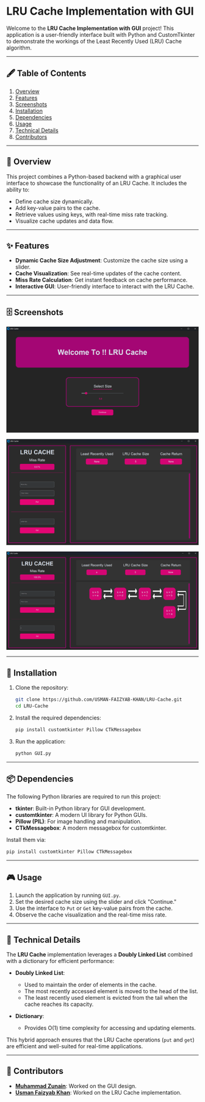 # LRU Cache Implementation with GUI

Welcome to the **LRU Cache Implementation with GUI** project! This application is a user-friendly interface built with Python and CustomTkinter to demonstrate the workings of the Least Recently Used (LRU) Cache algorithm.

---

## 🖋️ Table of Contents
1. [Overview](#-overview)
2. [Features](#-features)
3. [Screenshots](#-screenshots)
4. [Installation](#-installation)
5. [Dependencies](#-dependencies)
6. [Usage](#-usage)
7. [Technical Details](#-technical-details)
8. [Contributors](#-collaborators)

---

## 📜 Overview

This project combines a Python-based backend with a graphical user interface to showcase the functionality of an LRU Cache. It includes the ability to:
- Define cache size dynamically.
- Add key-value pairs to the cache.
- Retrieve values using keys, with real-time miss rate tracking.
- Visualize cache updates and data flow.

---

## ✨ Features

- **Dynamic Cache Size Adjustment**: Customize the cache size using a slider.
- **Cache Visualization**: See real-time updates of the cache content.
- **Miss Rate Calculation**: Get instant feedback on cache performance.
- **Interactive GUI**: User-friendly interface to interact with the LRU Cache.
  
---

## 🗄️ Screenshots

![Setting size of LRU cache](./Screenshots/first-screen.png)

![Main Screen](./Screenshots/main-screen.png)

![Main Screen](./Screenshots/cache-filled.png)

---

## 🚀 Installation

1. Clone the repository:
   
   ```bash
   git clone https://github.com/USMAN-FAIZYAB-KHAN/LRU-Cache.git
   cd LRU-Cache
   ```
3. Install the required dependencies:
   
   ```bash
   pip install customtkinter Pillow CTkMessagebox
   ```
5. Run the application:
   
   ```bash
   python GUI.py
   ```

---

## 📦 Dependencies

The following Python libraries are required to run this project:
- **tkinter**: Built-in Python library for GUI development.
- **customtkinter**: A modern UI library for Python GUIs.
- **Pillow (PIL)**: For image handling and manipulation.
- **CTkMessagebox**: A modern messagebox for customtkinter.

Install them via:
```bash
pip install customtkinter Pillow CTkMessagebox
```

---

## 🎮 Usage

1. Launch the application by running `GUI.py`.
2. Set the desired cache size using the slider and click "Continue."
3. Use the interface to `Put` or `Get` key-value pairs from the cache.
4. Observe the cache visualization and the real-time miss rate.

---

## 🔧 Technical Details

The **LRU Cache** implementation leverages a **Doubly Linked List** combined with a dictionary for efficient performance:

- **Doubly Linked List**:
  - Used to maintain the order of elements in the cache.
  - The most recently accessed element is moved to the head of the list.
  - The least recently used element is evicted from the tail when the cache reaches its capacity.

- **Dictionary**:
  - Provides O(1) time complexity for accessing and updating elements.

This hybrid approach ensures that the LRU Cache operations (`put` and `get`) are efficient and well-suited for real-time applications.

---

## 🤝 Contributors

- **[Muhammad Zunain](https://github.com/Muhammad-Zunain)**: Worked on the GUI design.
- **[Usman Faizyab Khan](https://github.com/USMAN-FAIZYAB-KHAN)**: Worked on the LRU Cache implementation.




